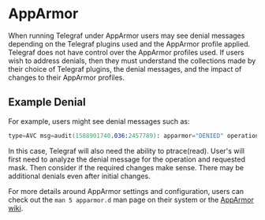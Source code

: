 # AppArmor

When running Telegraf under AppArmor users may see denial messages depending on
the Telegraf plugins used and the AppArmor profile applied. Telegraf does not
have control over the AppArmor profiles used. If users wish to address denials,
then they must understand the collections made by their choice of Telegraf
plugins, the denial messages, and the impact of changes to their AppArmor
profiles.

## Example Denial

For example, users might see denial messages such as:

```s
type=AVC msg=audit(1588901740.036:2457789): apparmor="DENIED" operation="ptrace" profile="docker-default" pid=9030 comm="telegraf" requested_mask="read" denied_mask="read" peer="unconfined"
```

In this case, Telegraf will also need the ability to ptrace(read). User's will
first need to analyze the denial message for the operation and requested mask.
Then consider if the required changes make sense. There may be additional
denials even after initial changes.

For more details around AppArmor settings and configuration, users can check out
the `man 5 apparmor.d` man page on their system or the [AppArmor wiki][wiki].

[wiki]: https://gitlab.com/apparmor/apparmor/-/wikis/home
